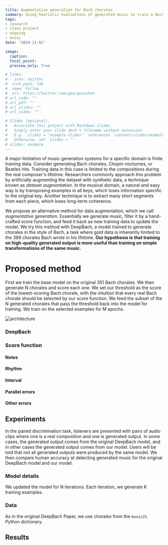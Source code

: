 ```yaml
---
title: Augmentative generation for Bach chorales
summary: Using heuristic evaluations of generated music to train a Bach chorale generator on high-quality generations
tags:
- research
- class project
- ongoing
- music
date: "2019-11-01"

image:
  caption:
  focal_point:
  preview_only: True

# links:
# - icon: twitter
#  icon_pack: fab
#  name: Follow
#  url: https://twitter.com/georgecushen
# url_code: ""
# url_pdf: ""
# url_slides: ""
# url_video: ""

# Slides (optional).
#   Associate this project with Markdown slides.
#   Simply enter your slide deck's filename without extension.
#   E.g. `slides = "example-slides"` references `content/slides/example-slides.md`.
#   Otherwise, set `slides = ""`.
# slides: example
---
```


A major limitation of music generation systems for a specific domain is finite training data. Consider generating Bach chorales, Chopin nocturnes, or Beatles hits. Training data in this case is limited to the compositions during the real composer's lifetime. Researchers commonly approach this problem by artificially augmenting the dataset with synthetic data, a technique known as _dataset augmentation_. In the musical domain, a natural and easy way is by transposing examples in all keys, which loses information specific to the original key. Another technique is to extract many short segments from each piece, which loses long-term coherence.

We propose an alternative method for data augmentation, which we call _augmentative generation_. Essentially we generate music, filter it by a hand-crafted score function, and feed it back as new training data to update the model. We try this method with DeepBach, a model trained to generate chorales in the style of Bach, a task where gold data is inherently limited to the 389 chorales Bach wrote in his lifetime. **Our hypothesis is that training on high-quality generated output is more useful than training on simple transformations of the same music.**

# Proposed method
First we train the base model on the original 351 Bach chorales. We then generate N chorales and score each one. We set our threshold as the score of the lowest-scoring Bach chorale, with the intuition that every real Bach chorale should be selected by our score function. We feed the subset of the N generated chorales that pass the threshold back into the model for training. We train on the selected examples for M epochs.

![architecture](../../img/architecture.png)
### DeepBach

### Score function
#### Notes
#### Rhythm
#### Interval
#### Parallel errors
#### Other errors

## Experiments
In the paired discrimination task, listeners are presented with pairs of audio clips where one is a real composition and one is generated output. In some cases, the generated output comes from the original DeepBach model, and in other cases the generated output comes from our model. Users will be told that not all generated outputs were produced by the same model. We then compare human accuracy at detecting generated music for the original DeepBach model and our model.
### Model details
We updated the model for N iterations. Each iteration, we generate K training examples.
### Data
As in the original DeepBach Paper, we use chorales from the `music21` Python dictionary.
## Results
